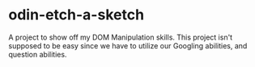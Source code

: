 # odin-etch-a-sketch
A project to show off my DOM Manipulation skills. This project isn't supposed to be easy since we have to utilize our Googling  abilities, and question abilities. 